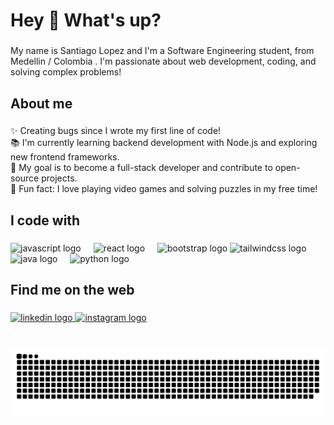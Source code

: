 <h1 align="left">Hey 👋 What's up?</h1>

###

<p align="left">My name is Santiago Lopez and I'm a Software Engineering student, from Medellin / Colombia . I'm passionate about web development, coding, and solving complex problems!</p>

###

<h2 align="left">About me</h2>

###

<p align="left">✨ Creating bugs since I wrote my first line of code!<br>📚 I'm currently learning backend development with Node.js and exploring new frontend frameworks.<br>🎯 My goal is to become a full-stack developer and contribute to open-source projects.<br>🎲 Fun fact: I love playing video games and solving puzzles in my free time!</p>

###

<h2 align="left">I code with</h2>

###


<div align="left">
    <img src="https://cdn.jsdelivr.net/gh/devicons/devicon/icons/javascript/javascript-original.svg" height="40" alt="javascript logo" />
    <img width="12" />
    <img src="https://cdn.jsdelivr.net/gh/devicons/devicon/icons/react/react-original.svg" height="40" alt="react logo" />
    <img width="12" />
    <img src="https://cdn.jsdelivr.net/gh/devicons/devicon/icons/bootstrap/bootstrap-original.svg" height="40" alt="bootstrap logo" />
<img src="https://cdn.jsdelivr.net/gh/devicons/devicon/icons/tailwindcss/tailwindcss-plain.svg" height="40" alt="tailwindcss logo" />
    <img width="12" />
    <img src="https://cdn.jsdelivr.net/gh/devicons/devicon/icons/java/java-original.svg" height="40" alt="java logo" />
    <img width="12" />
    <img src="https://cdn.jsdelivr.net/gh/devicons/devicon/icons/python/python-original.svg" height="40" alt="python logo" />
    <img width="12" />
</div>



###

<h2 align="left">Find me on the web</h2>

###

<div align="left">
    <a href="https://www.linkedin.com/in/santiagolopezdev/"  target="_blank">
        <img src="https://img.shields.io/static/v1?message=LinkedIn&logo=linkedin&label=&color=0077B5&logoColor=white&labelColor=&style=for-the-badge" height="35" alt="linkedin logo"  />
    </a>
    <a href="https://www.instagram.com/dslo_07?igsh=N2V4YjdmdHZwemFi&utm_source=qr"  target="_blank">
        <img src="https://img.shields.io/static/v1?message=Instagram&logo=instagram&label=&color=E4405F&logoColor=white&labelColor=&style=for-the-badge" height="35" alt="instagram logo"  />
    </a>

</div>

###

<br clear="both">

<img src="https://raw.githubusercontent.com/Platane/snk/output/github-contribution-grid-snake.svg" alt="Snake animation" />

###
